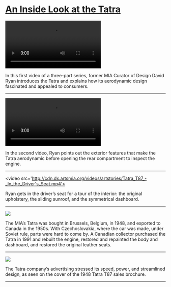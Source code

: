 # [An Inside Look at the Tatra](http://artstories.artsmia.org/#/stories/1823)

<video src='http://cdn.dx.artsmia.org/videos/artstories/Meet_the_Tatra_T87.mp4'></video>

In this first video of a three-part series, former MIA Curator of Design David Ryan introduces the Tatra and explains how its aerodynamic design fascinated and appealed to consumers. 

---

<video src='http://cdn.dx.artsmia.org/videos/artstories/Tatra_T87_-_Intelligent_Design.mp4'></video>

In the second video, Ryan points out the exterior features that make the Tatra aerodynamic before opening the rear compartment to inspect the engine.

---

<video src='http://cdn.dx.artsmia.org/videos/artstories/Tatra_T87_-_In_the_Driver's_Seat.mp4'></video>

<span>Ryan gets in the driver’s seat for a tour of the interior: the original upholstery, the sliding sunroof, and the symmetrical dashboard.</span>

---

![](http://cdn.dx.artsmia.org/thumbs/tn_mia_49908a.jpg)

The MIA’s Tatra was bought in Brussels, Belgium, in 1948, and exported to Canada in the 1950s. With Czechoslovakia, where the car was made, under Soviet rule, parts were hard to come by. A Canadian collector purchased the Tatra in 1991 and rebuilt the engine, restored and repainted the body and dashboard, and restored the original leather seats.

---

![](http://cdn.dx.artsmia.org/thumbs/tn_2014_TDX_MIAArtStories_185.jpg)

The Tatra company’s advertising stressed its speed, power, and streamlined design, as seen on the cover of the 1948 Tatra T87 sales brochure. 

---
